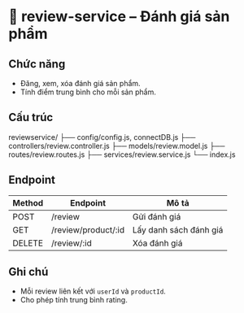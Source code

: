 # 🌟 review-service – Đánh giá sản phẩm

## Chức năng
- Đăng, xem, xóa đánh giá sản phẩm.
- Tính điểm trung bình cho mỗi sản phẩm.

## Cấu trúc
reviewservice/
├── config/config.js, connectDB.js
├── controllers/review.controller.js
├── models/review.model.js
├── routes/review.routes.js
├── services/review.service.js
└── index.js

## Endpoint
| Method | Endpoint | Mô tả |
|---------|-----------|--------|
| POST | /review | Gửi đánh giá |
| GET | /review/product/:id | Lấy danh sách đánh giá |
| DELETE | /review/:id | Xóa đánh giá |

## Ghi chú
- Mỗi review liên kết với `userId` và `productId`.
- Cho phép tính trung bình rating.
